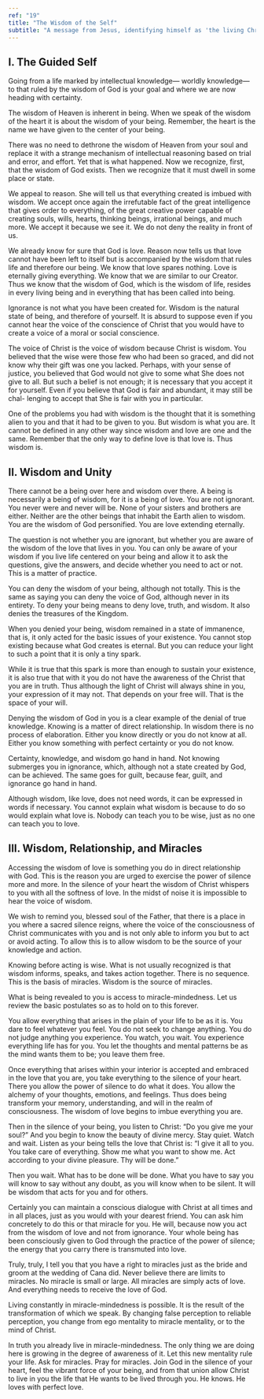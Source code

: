```yaml
---
ref: "19"
title: "The Wisdom of the Self"
subtitle: "A message from Jesus, identifying himself as 'the living Christ who lives in you'"
---
```


## I. The Guided Self

Going from a life marked by intellectual knowledge— worldly knowledge—to that
ruled by the wisdom of God is your goal and where we are now heading with
certainty.

The wisdom of Heaven is inherent in being. When we speak of the wisdom of the
heart it is about the wisdom of your being. Remember, the heart is the name we
have given to the center of your being.

There was no need to dethrone the wisdom of Heaven from your soul and replace
it with a strange mechanism of intellectual reasoning based on trial and
error, and effort. Yet that is what happened. Now we recognize, first, that the
wisdom of God exists. Then we recognize that it must dwell in some place or
state.

We appeal to reason. She will tell us that everything created is imbued with
wisdom. We accept once again the irrefutable fact of the great intelligence
that gives order to everything, of the great creative power capable of creating
souls, wills, hearts, thinking beings, irrational beings, and much more. We
accept it because we see it. We do not deny the reality in front of us.

We already know for sure that God is love. Reason now tells us that love cannot
have been left to itself but is accompanied by the wisdom that rules life and
therefore our being. We know that love spares nothing. Love is eternally giving
everything. We know that we are similar to our Creator. Thus we know that the
wisdom of God, which is the wisdom of life, resides in every living being and
in everything that has been called into being.

Ignorance is not what you have been created for. Wisdom is the natural state of
being, and therefore of yourself. It is absurd to suppose even if you cannot
hear the voice of the conscience of Christ that you would have to create a
voice of a moral or social conscience.

The voice of Christ is the voice of wisdom because Christ is wisdom. You
believed that the wise were those few who had been so graced, and did not know
why their gift was one you lacked. Perhaps, with your sense of justice, you
believed that God would not give to some what She does not give to all. But
such a belief is not enough; it is necessary that you accept it for yourself.
Even if you believe that God is fair and abundant, it may still be chal-
lenging to accept that She is fair with you in particular.

One of the problems you had with wisdom is the thought that it is something
alien to you and that it had to be given to you. But wisdom is what you are. It
cannot be defined in any other way since wisdom and love are one and the same.
Remember that the only way to define love is that love is. Thus wisdom is.

## II. Wisdom and Unity

There cannot be a being over here and wisdom over there. A being is necessarily
a being of wisdom, for it is a being of love. You are not ignorant. You never
were and never will be. None of your sisters and brothers are either. Neither
are the other beings that inhabit the Earth alien to wisdom. You are the wisdom
of God personified. You are love extending eternally.

The question is not whether you are ignorant, but whether you are aware of the
wisdom of the love that lives in you. You can only be aware of your wisdom if
you live life centered on your being and allow it to ask the questions, give
the answers, and decide whether you need to act or not. This is a matter of
practice.

You can deny the wisdom of your being, although not totally. This is the same
as saying you can deny the voice of God, although never in its entirety. To
deny your being means to deny love, truth, and wisdom. It also denies the
treasures of the Kingdom.

When you denied your being, wisdom remained in a state of immanence, that is,
it only acted for the basic issues of your existence. You cannot stop existing
because what God creates is eternal. But you can reduce your light to such a
point that it is only a tiny spark.

While it is true that this spark is more than enough to sustain your existence,
it is also true that with it you do not have the awareness of the Christ that
you are in truth. Thus although the light of Christ will always shine in you,
your expression of it may not. That depends on your free will. That is the
space of your will.

Denying the wisdom of God in you is a clear example of the denial of true
knowledge. Knowing is a matter of direct relationship. In wisdom there is no
process of elaboration. Either you know directly or you do not know at all.
Either you know something with perfect certainty or you do not know.

Certainty, knowledge, and wisdom go hand in hand. Not knowing submerges you in
ignorance, which, although not a state created by God, can be achieved. The
same goes for guilt, because fear, guilt, and ignorance go hand in hand.

Although wisdom, like love, does not need words, it can be expressed in words
if necessary. You cannot explain what wisdom is because to do so would explain
what love is. Nobody can teach you to be wise, just as no one can teach you to
love.

## III. Wisdom, Relationship, and Miracles

Accessing the wisdom of love is something you do in direct relationship with
God. This is the reason you are urged to exercise the power of silence more and
more. In the silence of your heart the wisdom of Christ whispers to you with
all the softness of love. In the midst of noise it is impossible to hear the
voice of wisdom.

We wish to remind you, blessed soul of the Father, that there is a place in you
where a sacred silence reigns, where the voice of the consciousness of Christ
communicates with you and is not only able to inform you but to act or avoid
acting. To allow this is to allow wisdom to be the source of your knowledge and
action.

Knowing before acting is wise. What is not usually recognized is that wisdom
informs, speaks, and takes action together. There is no sequence. This is the
basis of miracles. Wisdom is the source of miracles.

What is being revealed to you is access to miracle-mindedness. Let us review
the basic postulates so as to hold on to this forever.

You allow everything that arises in the plain of your life to be as it is. You
dare to feel whatever you feel. You do not seek to change anything. You do not
judge anything you experience. You watch, you wait. You experience everything
life has for you. You let the thoughts and mental patterns be as the mind wants
them to be; you leave them free.

Once everything that arises within your interior is accepted and embraced in
the love that you are, you take everything to the silence of your heart. There
you allow the power of silence to do what it does. You allow the alchemy of
your thoughts, emotions, and feelings. Thus does being transform your memory,
understanding, and will in the realm of consciousness. The wisdom of love
begins to imbue everything you are.

Then in the silence of your being, you listen to Christ: “Do you give me your
soul?” And you begin to know the beauty of divine mercy. Stay quiet. Watch and
wait. Listen as your being tells the love that Christ is: “I give it all to
you. You take care of everything. Show me what you want to show me. Act
according to your divine pleasure. Thy will be done.”

Then you wait. What has to be done will be done. What you have to say you will
know to say without any doubt, as you will know when to be silent. It will be
wisdom that acts for you and for others.

Certainly you can maintain a conscious dialogue with Christ at all times and in
all places, just as you would with your dearest friend. You can ask him
concretely to do this or that miracle for you. He will, because now you act
from the wisdom of love and not from ignorance. Your whole being has been
consciously given to God through the practice of the power of silence; the
energy that you carry there is transmuted into love.

Truly, truly, I tell you that you have a right to miracles just as the bride
and groom at the wedding of Cana did. Never believe there are limits to
miracles. No miracle is small or large. All miracles are simply acts of love.
And everything needs to receive the love of God.

Living constantly in miracle-mindedness is possible. It is the result of the
transformation of which we speak. By changing false perception to reliable
perception, you change from ego mentality to miracle mentality, or to the mind
of Christ.

In truth you already live in miracle-mindedness. The only thing we are doing
here is growing in the degree of awareness of it. Let this new mentality rule
your life. Ask for miracles. Pray for miracles. Join God in the silence of your
heart, feel the vibrant force of your being, and from that union allow Christ
to live in you the life that He wants to be lived through you. He knows. He
loves with perfect love.

